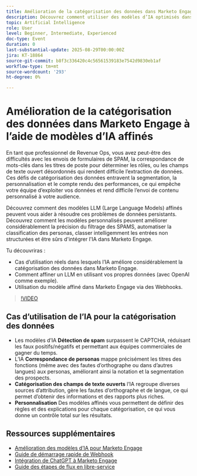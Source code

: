 ```yaml
---
title: Amélioration de la catégorisation des données dans Marketo Engage à l’aide de modèles d’IA affinés
description: Découvrez comment utiliser des modèles d’IA optimisés dans Marketo Engage pour détecter le spam, faire correspondre les titres de poste aux rôles et catégoriser les champs de texte ouvert avec des Webhooks.
topic: Artificial Intelligence
role: User
level: Beginner, Intermediate, Experienced
doc-type: Event
duration: 0
last-substantial-update: 2025-08-29T00:00:00Z
jira: KT-18864
source-git-commit: b8f3c336420c4c56561539183e7542d9830eb1af
workflow-type: tm+mt
source-wordcount: '293'
ht-degree: 0%

---
```



# Amélioration de la catégorisation des données dans Marketo Engage à l’aide de modèles d’IA affinés

En tant que professionnel de Revenue Ops, vous avez peut-être des difficultés avec les envois de formulaires de SPAM, la correspondance de mots-clés dans les titres de poste pour déterminer les rôles, ou les champs de texte ouvert désordonnés qui rendent difficile l’extraction de données. Ces défis de catégorisation des données entravent la segmentation, la personnalisation et le compte rendu des performances, ce qui empêche votre équipe d’exploiter vos données et rend difficile l’envoi de contenu personnalisé à votre audience.

Découvrez comment des modèles LLM (Large Language Models) affinés peuvent vous aider à résoudre ces problèmes de données persistants. Découvrez comment les modèles personnalisés peuvent améliorer considérablement la précision du filtrage des SPAMS, automatiser la classification des personas, classer intelligemment les entrées non structurées et être sûrs d&#39;intégrer l&#39;IA dans Marketo Engage.

Tu découvriras :

* Cas d’utilisation réels dans lesquels l’IA améliore considérablement la catégorisation des données dans Marketo Engage.
* Comment affiner un LLM en utilisant vos propres données (avec OpenAI comme exemple).
* Utilisation du modèle affiné dans Marketo Engage via des Webhooks.

>[!VIDEO](https://video.tv.adobe.com/v/3471388/?learn=on&enablevpops)

## Cas d’utilisation de l’IA pour la catégorisation des données

* Les modèles d’IA **Détection de spam** surpassent le CAPTCHA, réduisant les faux positifs/négatifs et permettant aux équipes commerciales de gagner du temps.
* L’IA **Correspondance de personas** mappe précisément les titres des fonctions (même avec des fautes d’orthographe ou dans d’autres langues) aux personas, améliorant ainsi la notation et la segmentation des prospects.
* **Catégorisation des champs de texte ouverts** l’IA regroupe diverses sources d’attribution, gère les fautes d’orthographe et de langue, ce qui permet d’obtenir des informations et des rapports plus riches.
* **Personnalisation** Des modèles affinés vous permettent de définir des règles et des explications pour chaque catégorisation, ce qui vous donne un contrôle total sur les résultats.


## Ressources supplémentaires

* [Amélioration des modèles d’IA pour Marketo Engage](https://nation.marketo.com/t5/champion-program-blogs/fine-tuned-ai-models-for-marketo/ba-p/357019)
* [Guide de démarrage rapide de Webhook](https://nation.marketo.com/t5/champion-program-blogs/webhook-quick-start-guide/ba-p/345717#M2640)
* [Intégration de ChatGPT à Marketo Engage](https://nation.marketo.com/t5/champion-program-blogs/integrating-chatgpt-with-marketo/ba-p/346886)
* [Guide des étapes de flux en libre-service](https://nation.marketo.com/t5/champion-program-blogs/self-service-flow-steps-guide/ba-p/357008)